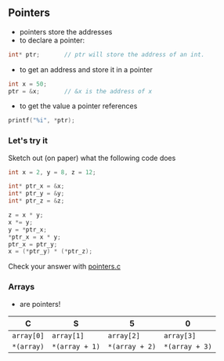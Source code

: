 ## Pointers

- pointers store the addresses 
- to declare a pointer:

```c
int* ptr;		// ptr will store the address of an int.
```

- to get an address and store it in a pointer

```c
int x = 50;
ptr = &x;		// &x is the address of x
```

- to get the value a pointer references

```c
printf("%i", *ptr);
```

### Let's try it

Sketch out (on paper) what the following code does

```c
int x = 2, y = 8, z = 12;

int* ptr_x = &x;
int* ptr_y = &y;
int* ptr_z = &z;

z = x * y;
x *= y;
y = *ptr_x;
*ptr_x = x * y;
ptr_x = ptr_y;
x = (*ptr_y) * (*ptr_z);
```

Check your answer with <a href="data/problems/4/pointers.c" target="_blank">pointers.c</a>

### Arrays

- are pointers!

| C | S | 5 | 0 |
|----------|----------|----------|----------|
| `array[0]` | `array[1]` | `array[2]` | `array[3]` |
| `*(array)` | `*(array + 1)` | `*(array + 2)` | `*(array + 3)` |